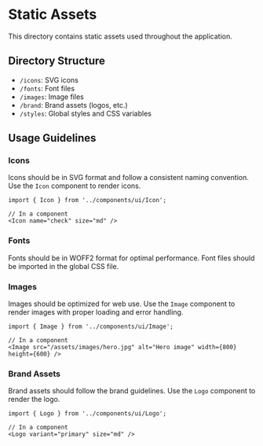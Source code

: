 # Static Assets

This directory contains static assets used throughout the application.

## Directory Structure

- `/icons`: SVG icons
- `/fonts`: Font files
- `/images`: Image files
- `/brand`: Brand assets (logos, etc.)
- `/styles`: Global styles and CSS variables

## Usage Guidelines

### Icons

Icons should be in SVG format and follow a consistent naming convention. Use the `Icon` component to render icons.

```tsx
import { Icon } from '../components/ui/Icon';

// In a component
<Icon name="check" size="md" />
```

### Fonts

Fonts should be in WOFF2 format for optimal performance. Font files should be imported in the global CSS file.

### Images

Images should be optimized for web use. Use the `Image` component to render images with proper loading and error handling.

```tsx
import { Image } from '../components/ui/Image';

// In a component
<Image src="/assets/images/hero.jpg" alt="Hero image" width={800} height={600} />
```

### Brand Assets

Brand assets should follow the brand guidelines. Use the `Logo` component to render the logo.

```tsx
import { Logo } from '../components/ui/Logo';

// In a component
<Logo variant="primary" size="md" />
```
